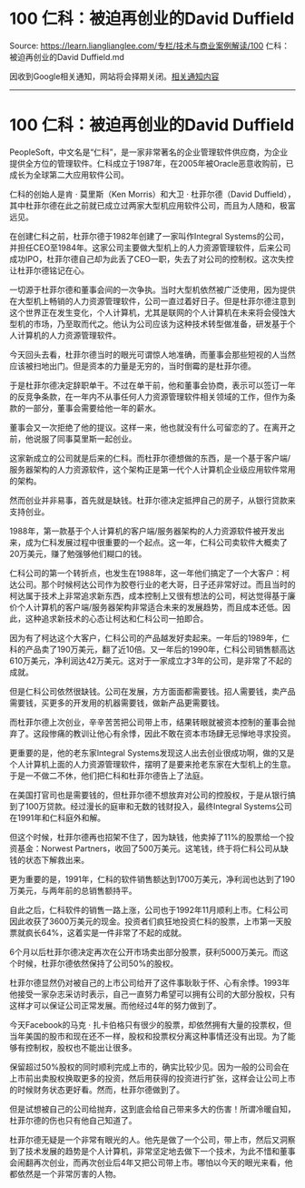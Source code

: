 # 100 仁科：被迫再创业的David Duffield 

Source: https://learn.lianglianglee.com/专栏/技术与商业案例解读/100 仁科：被迫再创业的David Duffield.md

因收到Google相关通知，网站将会择期关闭。[相关通知内容](https://lumendatabase.org/notices/44265620)

---

# 100 仁科：被迫再创业的David Duffield

PeopleSoft，中文名是“仁科”，是一家非常著名的企业管理软件供应商，为企业提供全方位的管理软件。仁科成立于1987年，在2005年被Oracle恶意收购前，已成长为全球第二大应用软件公司。

仁科的创始人是肯 · 莫里斯（Ken Morris）和大卫 · 杜菲尔德（David Duffield），其中杜菲尔德在此之前就已成立过两家大型机应用软件公司，而且为人随和，极富远见。

在创建仁科之前，杜菲尔德于1982年创建了一家叫作Integral Systems的公司，并担任CEO至1984年。这家公司主要做大型机上的人力资源管理软件，后来公司成功IPO，杜菲尔德自己却为此丢了CEO一职，失去了对公司的控制权。这次失控让杜菲尔德铭记在心。

一切源于杜菲尔德和董事会间的一次争执。当时大型机依然被广泛使用，因为提供在大型机上畅销的人力资源管理软件，公司一直过着好日子。但是杜菲尔德注意到这个世界正在发生变化，个人计算机，尤其是联网的个人计算机在未来将会侵蚀大型机的市场，乃至取而代之。他认为公司应该为这种技术转型做准备，研发基于个人计算机的人力资源管理软件。

今天回头去看，杜菲尔德当时的眼光可谓惊人地准确，而董事会那些短视的人当然应该被扫地出门。但是资本的力量是无穷的，当时倒霉的是杜菲尔德。

于是杜菲尔德决定辞职单干。不过在单干前，他和董事会协商，表示可以签订一年的反竞争条款，在一年内不从事任何人力资源管理软件相关领域的工作，但作为条款的一部分，董事会需要给他一年的薪水。

董事会又一次拒绝了他的提议。这样一来，他也就没有什么可留恋的了。在离开之前，他说服了同事莫里斯一起创业。

这家新成立的公司就是后来的仁科。而杜菲尔德想做的东西，是一个基于客户端/服务器架构的人力资源软件，这个架构正是第一代个人计算机企业级应用软件常用的架构。

然而创业并非易事，首先就是缺钱。杜菲尔德决定抵押自己的房子，从银行贷款来支持创业。

1988年，第一款基于个人计算机的客户端/服务器架构的人力资源软件被开发出来，成为仁科发展过程中很重要的一个起点。这一年，仁科公司卖软件大概卖了20万美元，赚了勉强够他们糊口的钱。

仁科公司的第一个转折点，也发生在1988年，这一年他们搞定了一个大客户：柯达公司。那个时候柯达公司作为胶卷行业的老大哥，日子还非常好过。而且当时的柯达属于技术上非常追求新东西，成本控制上又很有想法的公司，柯达觉得基于廉价个人计算机的客户端/服务器架构非常适合未来的发展趋势，而且成本还低。因此，这种追求新技术的心态让柯达和仁科公司一拍即合。

因为有了柯达这个大客户，仁科公司的产品越发好卖起来。一年后的1989年，仁科的产品卖了190万美元，翻了近10倍。又一年后的1990年，仁科公司销售额高达610万美元，净利润达42万美元。这对于一家成立才3年的公司，是非常了不起的成就。

但是仁科公司依然很缺钱。公司在发展，方方面面都需要钱。招人需要钱，卖产品需要钱，买更多的开发用的机器需要钱，做新产品更需要钱。

而杜菲尔德上次创业，辛辛苦苦把公司带上市，结果转眼就被资本控制的董事会抛弃了。这段惨痛的教训让他心有余悸，因此不敢在资本市场肆无忌惮地寻求投资。

更重要的是，他的老东家Integral Systems发现这人出去创业很成功啊，做的又是个人计算机上面的人力资源管理软件，摆明了是要来抢老东家在大型机上的生意。于是一不做二不休，他们把仁科和杜菲尔德告上了法庭。

在美国打官司也是需要钱的，但杜菲尔德不想放弃对公司的控股权，于是从银行搞到了100万贷款。经过漫长的庭审和无数的钱财投入，最终Integral Systems公司在1991年和仁科庭外和解。

但这个时候，杜菲尔德再也招架不住了，因为缺钱，他卖掉了11%的股票给一个投资基金：Norwest Partners，收回了500万美元。这笔钱，终于将仁科公司从缺钱的状态下解救出来。

更为重要的是，1991年，仁科的软件销售额达到1700万美元，净利润也达到了190万美元，与两年前的总销售额持平。

自此之后，仁科软件的销售一路上涨，公司也于1992年11月顺利上市。仁科公司因此收获了3600万美元的现金。投资者们疯狂地投资仁科的股票，上市第一天股票就疯长64%，这着实是一件非常了不起的成就。

6个月以后杜菲尔德决定再次在公开市场卖出部分股票，获利5000万美元。而这个时候，杜菲尔德依然保持了公司50%的股权。

杜菲尔德显然仍对被自己的上市公司给开了这件事耿耿于怀、心有余悸。1993年他接受一家杂志采访时表示，自己一直努力希望可以拥有公司的大部分股权，只有这样才可以保证公司正常发展。而他经过4年的努力做到了。

今天Facebook的马克 · 扎卡伯格只有很少的股票，却依然拥有大量的投票权，但当年美国的股市和现在还不一样，股权和投票权分离这种事情还没有出现。为了能够有控制权，股权也不能出让很多。

保留超过50%股权的同时顺利完成上市的，确实比较少见。因为一般的公司会在上市前出卖股权换取更多的投资，然后用获得的投资进行扩张，这样会让公司上市的时候财务状态更好看。然而，杜菲尔德做到了。

但是试想被自己的公司给抛弃，这到底会给自己带来多大的伤害！所谓冷暖自知，杜菲尔德的伤也只有他自己知道了。

杜菲尔德无疑是一个非常有眼光的人。他先是做了一个公司，带上市，然后又洞察到了技术发展的趋势是个人计算机，非常坚定地去做下一个技术，为此不惜和董事会闹翻再次创业，而再次创业后4年又把公司带上市。哪怕以今天的眼光来看，他都依然是一个非常厉害的人物。
